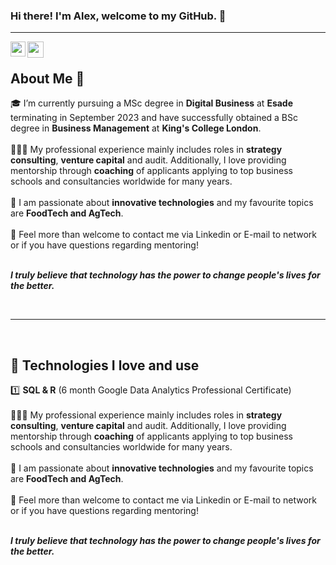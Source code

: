 ### Hi there! I'm Alex, welcome to my GitHub.  👋

<hr />

<a href="https://www.linkedin.com/in/alexander-hoellinger/">
  <img align="left" width="24px" src="https://cdn.jsdelivr.net/npm/simple-icons@v3/icons/linkedin.svg"  />
</a>
<a href="mailto:alex.hoellinger@gmail.com">
  <img align="left" width="26px" src="https://cdn.jsdelivr.net/npm/simple-icons@v3/icons/gmail.svg" />
</a>


<br/>


## About Me 🚀
🎓 I’m currently pursuing a MSc degree in **Digital Business** at **Esade** terminating in September 2023 and have successfully obtained a BSc degree in **Business Management** at **King's College London**. </br> </br>
👨🏼‍💻 My professional experience mainly includes roles in **strategy consulting**, **venture capital** and audit. Additionally, I love providing mentorship through **coaching** of applicants applying to top business schools and consultancies worldwide for many years. </br></br>
🌱 I am passionate about **innovative technologies** and my favourite topics are **FoodTech and AgTech**. </br></br>
💬 Feel more than welcome to contact me via Linkedin or E-mail to network or if you have questions regarding mentoring! </br></br>
   
 **<i>I truly believe that technology has the power to change people's lives for the better.</i>**
    
<br/>
<hr />

  


<br/>

## 🤖  Technologies I love and use
1️⃣ **SQL & R** (6 month Google Data Analytics Professional Certificate) </br> </br>
👨🏼‍💻 My professional experience mainly includes roles in **strategy consulting**, **venture capital** and audit. Additionally, I love providing mentorship through **coaching** of applicants applying to top business schools and consultancies worldwide for many years. </br></br>
🌱 I am passionate about **innovative technologies** and my favourite topics are **FoodTech and AgTech**. </br></br>
💬 Feel more than welcome to contact me via Linkedin or E-mail to network or if you have questions regarding mentoring! </br></br>
   
 **<i>I truly believe that technology has the power to change people's lives for the better.</i>**
    
<br/>

